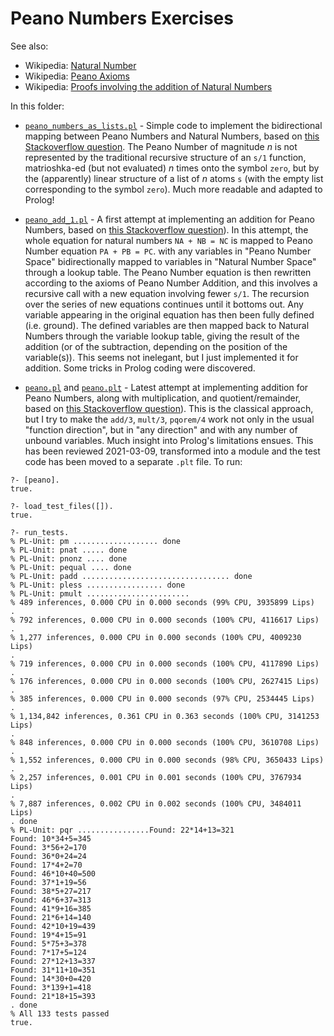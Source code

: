 # Peano Numbers Exercises

See also: 

- Wikipedia: [Natural Number](https://en.wikipedia.org/wiki/Natural_number)
- Wikipedia: [Peano Axioms](https://en.wikipedia.org/wiki/Peano_axioms)
- Wikipedia: [Proofs involving the addition of Natural Numbers](https://en.wikipedia.org/wiki/Proofs_involving_the_addition_of_natural_numbers)

In this folder:

- [`peano_numbers_as_lists.pl`](peano_numbers_as_lists.pl) - Simple code to implement the bidirectional mapping between Peano Numbers and Natural Numbers, based on [this Stackoverflow question](https://stackoverflow.com/questions/8954435/convert-peano-number-sn-to-integer-in-prolog). The Peano Number of magnitude _n_ is not represented by the traditional recursive structure of an `s/1` function, matrioshka-ed (but not evaluated) _n_ times onto the symbol `zero`, but by the (apparently) linear structure of a list of _n_ atoms `s` (with the empty list corresponding to the symbol `zero`). Much more readable and adapted to Prolog!

- [`peano_add_1.pl`](peano_add_1.pl) - A first attempt at implementing an addition for Peano Numbers, based on [this Stackoverflow question](https://stackoverflow.com/questions/62088500/how-can-i-write-two-predicates-a-division-and-remainder-in-prolog)). In this attempt, the whole equation for natural numbers `NA + NB = NC` is mapped to Peano Number equation `PA + PB = PC`. with any variables in "Peano Number Space" bidirectionally mapped to variables in "Natural Number Space" through a lookup table. The Peano Number equation is then rewritten according to the axioms of Peano Number Addition, and this involves a recursive call with a new equation involving fewer `s/1`. The recursion over the series of new equations continues until it bottoms out. Any variable appearing in the original equation has then been fully defined (i.e. ground). The defined variables are then mapped back to Natural Numbers through the variable lookup table, giving the result of the addition (or of the subtraction, depending on the position of the variable(s)). This seems not inelegant, but I just implemented it for addition. Some tricks in Prolog coding were discovered. 

- [`peano.pl`](peano.pl) and [`peano.plt`](peano.plt) - Latest attempt at implementing addition for Peano Numbers, along with multiplication, and quotient/remainder, based on [this Stackoverflow question](https://stackoverflow.com/questions/62132704/times-quotient-and-remainder-predicates-in-prolog)). This is the classical approach, but I try to make the `add/3`, `mult/3`, `pqorem/4` work not only in the usual "function direction", but in "any direction" and with any number of unbound variables. Much insight into Prolog's limitations ensues. This has been reviewed 2021-03-09, transformed into a module and the test code has been moved to a separate `.plt` file. To run:


```
?- [peano].
true.

?- load_test_files([]).
true.

?- run_tests.
% PL-Unit: pm ................... done
% PL-Unit: pnat ..... done
% PL-Unit: pnonz .... done
% PL-Unit: pequal .... done
% PL-Unit: padd ................................. done
% PL-Unit: pless ................. done
% PL-Unit: pmult .......................
% 489 inferences, 0.000 CPU in 0.000 seconds (99% CPU, 3935899 Lips)
.
% 792 inferences, 0.000 CPU in 0.000 seconds (100% CPU, 4116617 Lips)
.
% 1,277 inferences, 0.000 CPU in 0.000 seconds (100% CPU, 4009230 Lips)
.
% 719 inferences, 0.000 CPU in 0.000 seconds (100% CPU, 4117890 Lips)
.
% 176 inferences, 0.000 CPU in 0.000 seconds (100% CPU, 2627415 Lips)
.
% 385 inferences, 0.000 CPU in 0.000 seconds (97% CPU, 2534445 Lips)
.
% 1,134,842 inferences, 0.361 CPU in 0.363 seconds (100% CPU, 3141253 Lips)
.
% 848 inferences, 0.000 CPU in 0.000 seconds (100% CPU, 3610708 Lips)
.
% 1,552 inferences, 0.000 CPU in 0.000 seconds (98% CPU, 3650433 Lips)
.
% 2,257 inferences, 0.001 CPU in 0.001 seconds (100% CPU, 3767934 Lips)
.
% 7,887 inferences, 0.002 CPU in 0.002 seconds (100% CPU, 3484011 Lips)
. done
% PL-Unit: pqr ................Found: 22*14+13=321
Found: 10*34+5=345
Found: 3*56+2=170
Found: 36*0+24=24
Found: 17*4+2=70
Found: 46*10+40=500
Found: 37*1+19=56
Found: 38*5+27=217
Found: 46*6+37=313
Found: 41*9+16=385
Found: 21*6+14=140
Found: 42*10+19=439
Found: 19*4+15=91
Found: 5*75+3=378
Found: 7*17+5=124
Found: 27*12+13=337
Found: 31*11+10=351
Found: 14*30+0=420
Found: 3*139+1=418
Found: 21*18+15=393
. done
% All 133 tests passed
true.
```

